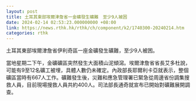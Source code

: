 ```yaml
---
layout: post
title: 土耳其東部埃爾津詹省一金礦發生礦難　至少9人被困
date: 2024-02-14 02:53:23.000000000 +08:00
link: https://news.rthk.hk/rthk/ch/component/k2/1740300-20240214.htm
categories: rthk
---
```


土耳其東部埃爾津詹省伊利奇區一座金礦發生礦難，至少9人被困。

當地星期二下午，金礦礦區突然發生大面積山泥傾瀉。埃爾津詹省省長艾多杜說，可能有9至12名礦工被埋，具體人數仍未確定。內政部長耶爾利卡亞就表示，整個礦區當時有667人工作。礦難發生後，災難和應急管理署已緊急從周邊省份調集搜救人員，目前現場搜救人員共約400人。司法部長通奇就宣布已開始對礦難展開調查。
